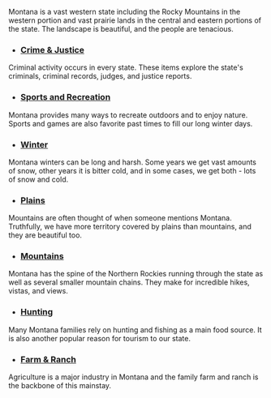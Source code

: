 Montana is a vast western state including the Rocky Mountains in the western portion and vast prairie lands in the central and eastern portions of the state. The landscape is beautiful, and the people are tenacious. 

- ### [Crime & Justice](/search?q=Crime+OR+Justice+OR+Prison+OR+Judge) 
Criminal activity occurs in every state. These items explore the state's criminals, criminal records, judges, and justice reports. 

- ### [Sports and Recreation](/search?q=Sports%20OR%20Recreation%20OR%20Games&page=4)
Montana provides many ways to recreate outdoors and to enjoy nature. Sports and games are also favorite past times to fill our long winter days. 

- ### [Winter](/search?q=Winter+OR+snow)
Montana winters can be long and harsh. Some years we get vast amounts of snow, other years it is bitter cold, and in some cases,  we get both - lots of snow and cold. 

- ### [Plains](/search?q=Plains+OR+Range+OR+Prairie+OR+Grassland)
Mountains are often thought of when someone mentions Montana. Truthfully, we have more territory covered by plains than mountains, and they are beautiful too. 

- ### [Mountains](/search?q=Mountains+OR+Peaks)
Montana has the spine of the Northern Rockies running through the state as well as several smaller mountain chains. They make for incredible hikes, vistas, and views. 

- ### [Hunting](/search?q=Hunting+OR+Conservation+OR+Fishing)
Many Montana families rely on hunting and fishing as a main food source. It is also another popular reason for tourism to our state. 

- ### [Farm & Ranch](/search?q=Farm+OR+Farming+Or+Ranch+OR+Ranching)
Agriculture is a major industry in Montana and the family farm and ranch is the backbone of this mainstay.
